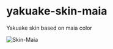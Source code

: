 # yakuake-skin-maia
Yakuake skin based on maia color

![Skin-Maia](http://i68.tinypic.com/x38ro5.jpg)
